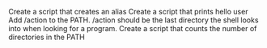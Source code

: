 Create a script that creates an alias
Create a script that prints hello user
Add /action to the PATH. /action should be the last directory the shell looks into when looking for a program.
Create a script that counts the number of directories in the PATH
